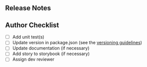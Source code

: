 <!-- Include description and link to resolved issue(s) here. -->

## Release Notes
<!-- Optional description of the resolve issue(s) that will be included in the -->
<!-- Github release description of this library. -->

## Author Checklist

- [ ] Add unit test(s)
- [ ] Update version in package.json (see the [versioning guidelines](https://github.com/LaunchPadLab/opex-public/blob/main/gists/npm-package-guidelines.md#pull-requests-and-deployments))
- [ ] Update documentation (if necessary)
- [ ] Add story to storybook (if necessary)
- [ ] Assign dev reviewer
